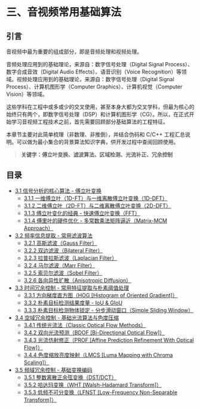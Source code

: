 
# 三、音视频常用基础算法

## **引言**
音视频中最为重要的组成部分，即是音频处理和视频处理。

音频处理应用到的基础理论，来源自：数字信号处理（Digital Signal Process）、数字合成音效（Digital Audio Effects）、语音识别（Voice Recognition）等领域。视频处理应用到的基础理论，来源自：数字信号处理（Digital Signal Process）、计算机图形学（Computer Graphics）、计算机视觉（Computer Vision）等领域。

这些学科在工程中或多或少的交叉使用，甚至本身大都为交叉学科，但最为核心的始终只有两个，即数字信号处理（DSP）和计算机图形学（CG）。所以，在正式开始学习音视频工程技术之前，首先需要回顾部分基础算法的工程特征。

本章节主要对此简单梳理（非数理、非推倒），并结合伪码和 C/C++ 工程汇总说明。可以做为最小集合的背景算法知识字典，供开发过程中查阅回顾使用。

>**关键字：傅立叶变换、滤波算法、区域检测、光流补正、冗余控制**

## **目录**
* [3.1 信号分析的核心算法 - 傅立叶变换](Docs_3_1.md)
    * [3.1.1 一维傅立叶（1D-FT）与一维离散傅立叶变换（1D-DFT）](Docs_3_1_1.md)
    * [3.1.2 二维傅立叶（2D-FT）与二维离散傅立叶变换（2D-DFT）](Docs_3_1_2.md)
    * [3.1.3 傅立叶变化的经典 - 快速傅立叶变换（FFT）](Docs_3_1_3.md)
	* [3.1.4 傅里叶的硬件优化 - 多常数乘法矩阵逼近（Matrix-MCM Approach）](Docs_3_1_4.md)
* [3.2 频率信息提取 - 常用滤波算法](Docs_3_2.md)
    * [3.2.1 高斯滤波（Gauss Filter）](Docs_3_2_1.md)
	* [3.2.2 双边滤波（Bilateral Filter）](Docs_3_2_2.md)
	* [3.2.3 拉普拉斯滤波（Laplacian Filter）](Docs_3_2_3.md)
	* [3.2.4 马尔滤波（Marr Filter）](Docs_3_2_4.md)
	* [3.2.5 索贝尔滤波（Sobel Filter）](Docs_3_2_5.md)
	* [3.2.6 各向异性扩散（Anisotropic Diffusion）](Docs_3_2_6.md)
* [3.3 时间冗余控制 - 常用特征提取与朴素阈值处理](Docs_3_3.md)
	* [3.3.1 方向梯度直方图（HOG [Histogram of Oriented Gradient]）](Docs_3_3_1.md)
	* [3.3.2 朴素目标检测结果度量 - IoU & GIoU](Docs_3_3_2.md)
	* [3.3.3 朴素目标检测物体锁定 - 分步滑动窗口（Simple Sliding Window）](Docs_3_3_3.md)
* [3.4 空域冗余控制 - 基础光流算法与色度压缩](Docs_3_4.md)
	* [3.4.1 传统光流法（Classic Optical Flow Methods）](Docs_3_4_1.md)
	* [3.4.2 双向光流预测（BDOF [Bi-Directional Optical Flow]）](Docs_3_4_2.md)
	* [3.4.3 光流仿射修正（PROF [Affine Prediction Refinement With Optical Flow]）](Docs_3_4_3.md)
	* [3.4.4 色度缩放亮度映射（LMCS [Luma Mapping with Chroma Scaling]）](Docs_3_4_4.md)
* [3.5 频域冗余控制 - 基础变换编码](Docs_3_5.md)
	* [3.5.1 整数离散正余弦变换（DST/DCT）](Docs_3_5_1.md)
	* [3.5.2 哈达玛变换（WHT [Walsh-Hadamard Transform]）](Docs_3_5_2.md)
	* [3.5.3 低频不可分变换（LFNST [Low-Frequency Non-Separable Transform]）](Docs_3_5_3.md)
